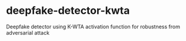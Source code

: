 # deepfake-detector-kwta
Deepfake detector using K-WTA activation function for robustness from adversarial attack
